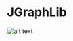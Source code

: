 # JGraphLib

![alt text](https://github.com/scenprogs/JGraohLib/main/JGrapLib/DirectedNetworkGraph.jpg?raw=true)
